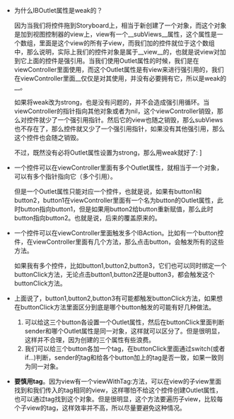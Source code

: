 - 为什么IBOutlet属性是weak的？
  
  因为当我们将控件拖到Storyboard上，相当于新创建了一个对象，而这个对象是加到视图控制器的view上，view有一个__subViews__属性，这个属性是一个数组，里面是这个view的所有子view，而我们加的控件就位于这个数组中，那么说明，实际上我们的控件对象是属于__view__的，也就是说view对加到它上面的控件是强引用。当我们使用Outlet属性的时候，我们是在viewController里面使用，而这个Outlet属性是有view来进行强引用的，我们在viewController里面__仅仅是对其使用，并没有必要拥有它，所以是weak的__。
  
  如果将weak改为strong，也是没有问题的，并不会造成强引用循环。当viewController的指针指向其他对象或者为nil，这个viewController销毁，那么对控件就少了一个强引用指针。然后它的view也随之销毁，那么subViews也不存在了，那么控件就又少了一个强引用指针，如果没有其他强引用，那么这个控件也会随之销毁。
  
  不过，既然没有必将Outlet属性设置为strong，那么用weak就好了: ]


- 一个控件可以在viewController里面有多个Outlet属性，就相当于一个对象，可以有多个指针指向它（多个引用）。
  
  但是一个Outlet属性只能对应一个控件，也就是说，如果有button1和button2，button1在viewController里面有一个名为button的Outlet属性，此时button指向button1，但是如果用button2给button重新赋值，那么此时button指向button2。也就是说，后来的覆盖原来的。
  
- 一个控件可以在viewController里面触发多个IBAction。比如有一个button控件，在viewController里面有几个方法，那么点击button，会触发所有的这些方法。
  
  如果我有多个控件，比如button1,button2,button3，它们也可以同时绑定一个buttonClick方法，无论点击button1,button2还是button3，都会触发这个buttonClick方法。
  
- 上面说了，button1,button2,button3有可能都触发buttonClick方法，如果想在buttonClick方法里面区分到底是哪个button触发的可能有好几种做法。
  
  1. 可以给这三个button各设置一个Outlet属性，然后在buttonClick里面判断sender和哪个Outlet属性是同一对象，这样就可以区分了。但是很明显，这样并不合理，因为创建的三个属性有些浪费。
  2. 我们可以给三个button各加一个tag，在buttonClick里面通过switch(或者if...)判断，sender的tag和给各个button加上的tag是否一致，如果一致则为同一对象。
  
- __要慎用tag__。因为view有一个viewWithTag:方法，可以在view的子view里面找到和我们传入的tag相同的view，这样哪怕不给这个控件创建Outlet属性，也可以通过tag找到这个对象。但是很明显，这个方法要遍历子view，比较每个子view的tag，这样效率并不高，所以尽量要避免这种情况。